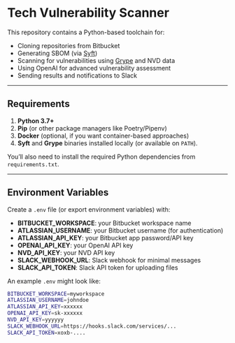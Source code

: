# Tech Vulnerability Scanner

This repository contains a Python-based toolchain for:
- Cloning repositories from Bitbucket
- Generating SBOM (via [Syft](https://github.com/anchore/syft))
- Scanning for vulnerabilities using [Grype](https://github.com/anchore/grype) and NVD data
- Using OpenAI for advanced vulnerability assessment
- Sending results and notifications to Slack

---

## Requirements

1. **Python 3.7+**  
2. **Pip** (or other package managers like Poetry/Pipenv)  
3. **Docker** (optional, if you want container-based approaches)  
4. **Syft** and **Grype** binaries installed locally (or available on `PATH`).

You’ll also need to install the required Python dependencies from `requirements.txt`.

---

## Environment Variables

Create a `.env` file (or export environment variables) with:

- **BITBUCKET_WORKSPACE**: your Bitbucket workspace name
- **ATLASSIAN_USERNAME**: your Bitbucket username (for authentication)
- **ATLASSIAN_API_KEY**: your Bitbucket app password/API key
- **OPENAI_API_KEY**: your OpenAI API key
- **NVD_API_KEY**: your NVD API key
- **SLACK_WEBHOOK_URL**: Slack webhook for minimal messages
- **SLACK_API_TOKEN**: Slack API token for uploading files

An example `.env` might look like:

```bash
BITBUCKET_WORKSPACE=myworkspace
ATLASSIAN_USERNAME=johndoe
ATLASSIAN_API_KEY=xxxxxx
OPENAI_API_KEY=sk-xxxxxx
NVD_API_KEY=yyyyyy
SLACK_WEBHOOK_URL=https://hooks.slack.com/services/...
SLACK_API_TOKEN=xoxb-....
